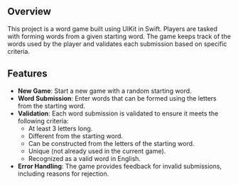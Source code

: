 ## Overview
This project is a word game built using UIKit in Swift. Players are tasked with forming words from a given starting word. The game keeps track of the words used by the player and validates each submission based on specific criteria.

## Features
- **New Game**: Start a new game with a random starting word.
- **Word Submission**: Enter words that can be formed using the letters from the starting word.
- **Validation**: Each word submission is validated to ensure it meets the following criteria:
  - At least 3 letters long.
  - Different from the starting word.
  - Can be constructed from the letters of the starting word.
  - Unique (not already used in the current game).
  - Recognized as a valid word in English.
- **Error Handling**: The game provides feedback for invalid submissions, including reasons for rejection.
